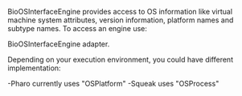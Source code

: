 BioOSInterfaceEngine provides access to OS information like virtual machine system attributes, version information, platform names and subtype names. To access an engine use:

BioOSInterfaceEngine adapter.

Depending on your execution environment, you could have different implementation:

-Pharo currently uses "OSPlatform"
-Squeak uses "OSProcess"

